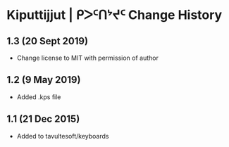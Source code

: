 Kiputtijjut | ᑭᐳᑦᑎᔾᔪᑦ Change History
===================================

1.3 (20 Sept 2019)
---------------
* Change license to MIT with permission of author

1.2 (9 May 2019)
---------------
* Added .kps file

1.1 (21 Dec 2015)
-----------------

* Added to tavultesoft/keyboards
